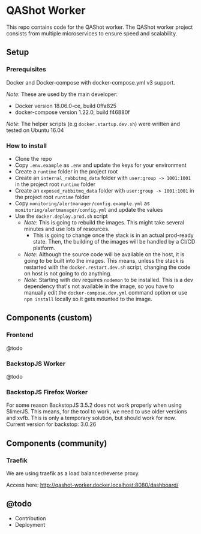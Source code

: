# QAShot Worker

This repo contains code for the QAShot worker.
The QAShot worker project consists from multiple microservices to ensure speed and scalability.

## Setup
### Prerequisites
Docker and Docker-compose with docker-compose.yml v3 support.

*Note*: These are used by the main developer:

- Docker version 18.06.0-ce, build 0ffa825
- docker-compose version 1.22.0, build f46880f

*Note*: The helper scripts (e.g ```docker.startup.dev.sh```) were written and tested on Ubuntu 16.04

### How to install
- Clone the repo
- Copy ```.env.example``` as ```.env``` and update the keys for your environment
- Create a ```runtime``` folder in the project root
- Create an ```internal_rabbitmq_data``` folder with ```user:group -> 1001:1001``` in the project root ```runtime``` folder
- Create an ```exposed_rabbitmq_data``` folder with ```user:group -> 1001:1001``` in the project root ```runtime``` folder
- Copy ```monitoring/alertmanager/config.example.yml``` as ```monitoring/alertmanager/config.yml``` and update the values
- Use the ```docker.deploy.prod.sh``` script
    - *Note*: This is going to rebuild the images. This might take several minutes and use lots of resources.
        - This is going to change once the stack is in an actual prod-ready state. Then, the building of the images will be handled by a CI/CD platform.
    - *Note*: Although the source code will be available on the host, it is going to be built into the images. This means, unless the stack is restarted with the ```docker.restart.dev.sh``` script, changing the code on host is not going to do anything.
    - *Note*: Starting with dev requires ```nodemon``` to be installed. This is a dev dependency that's not available in the image, so you have to manually edit the ```docker-compose.dev.yml``` command option or use ```npm install``` locally so it gets mounted to the image.

## Components (custom)
### Frontend
@todo
### BackstopJS Worker
@todo
### BackstopJS Firefox Worker
For some reason BackstopJS 3.5.2 does not work properly when using SlimerJS.
This means, for the tool to work, we need to use older versions and xvfb.
This is only a temporary solution, but should work for now.
Current version for backstop: 3.0.26

## Components (community)
### Traefik
We are using traefik as a load balancer/reverse proxy.

Access here: http://qashot-worker.docker.localhost:8080/dashboard/

## @todo
- Contribution
- Deployment
